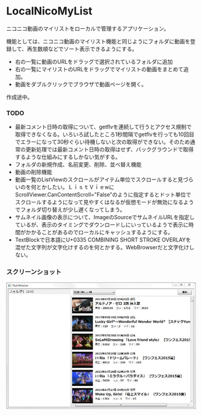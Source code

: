 # LocalNicoMyList
ニコニコ動画のマイリストをローカルで管理するアプリケーション。

機能としては、ニコニコ動画のマイリスト機能と同じようにフォルダに動画を登録して、再生数順などでソート表示できるようにする。

* 右の一覧に動画のURLをドラッグで選択されているフォルダに追加
* 右の一覧にマイリストのURLをドラッグでマイリストの動画をまとめて追加。
* 動画をダブルクリックでブラウザで動画ページを開く。

作成途中。

### TODO
* 最新コメント日時の取得について、getflvを連続して行うとアクセス規制で取得できなくなる。いろいろ試したところ1秒間隔でgetflvを行っても10回目でエラーになって30秒ぐらい待機しないと次の取得ができない。そのため通常の更新処理では最新コメント日時の取得はせず、バックグラウンドで取得するような仕組みにするしかない気がする。
* フォルダの新規作成、名前変更、削除、並べ替え機能
* 動画の削除機能
* 動画一覧のListViewのスクロールがアイテム単位でスクロールすると見づらいのを何とかしたい。ＬｉｓｔＶｉｅwにScrollViewer.CanContentScroll="False"のように指定するとドット単位でスクロールするようになって見やすくはなるが仮想モードが無効になるようでフォルダ切り替えが少し遅くなってしまう。
* サムネイル画像の表示について、ImageのSourceでサムネイルURLを指定しているが、表示のタイミングでダウンロードしにいっているようで表示に時間がかかることがあるのでローカルにキャッシュするようにする。
* TextBlockで日本語にU+0335 COMBINING SHORT STROKE OVERLAYを混ぜた文字列が文字化けするのを何とかする。WebBrowserだと文字化けしない。

### スクリーンショット
![タイトル](screenshot.JPG)
